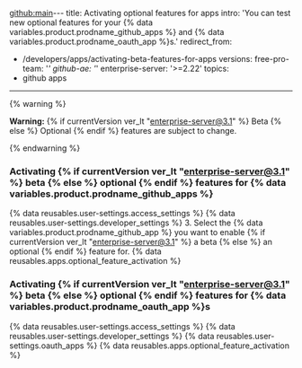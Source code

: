<github:main>---
title: Activating optional features for apps
intro: 'You can test new optional features for your {% data variables.product.prodname_github_apps %} and {% data variables.product.prodname_oauth_app %}s.'
redirect_from:
  - /developers/apps/activating-beta-features-for-apps
versions:
  free-pro-team: '*'
  github-ae: '*'
  enterprise-server: '>=2.22'
topics:
  - github apps
---

{% warning %}

**Warning:** {% if currentVersion ver_lt "enterprise-server@3.1" %} Beta {% else %} Optional {% endif %} features are subject to change.

{% endwarning %}

### Activating {% if currentVersion ver_lt "enterprise-server@3.1" %} beta {% else %} optional {% endif %} features for {% data variables.product.prodname_github_apps %}

{% data reusables.user-settings.access_settings %}
{% data reusables.user-settings.developer_settings %}
3. Select the {% data variables.product.prodname_github_app %} you want to enable {% if currentVersion ver_lt "enterprise-server@3.1" %} a beta {% else %} an optional {% endif %} feature for.
{% data reusables.apps.optional_feature_activation %}

### Activating {% if currentVersion ver_lt "enterprise-server@3.1" %} beta {% else %} optional {% endif %} features for {% data variables.product.prodname_oauth_app %}s

{% data reusables.user-settings.access_settings %}
{% data reusables.user-settings.developer_settings %}
{% data reusables.user-settings.oauth_apps %}
{% data reusables.apps.optional_feature_activation %}
